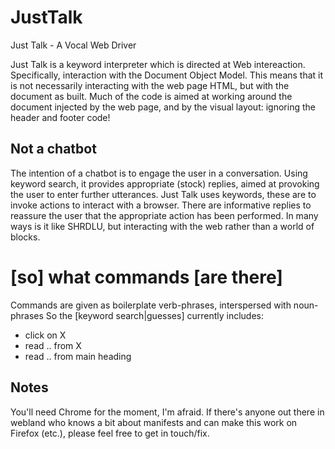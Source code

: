 # JustTalk
Just Talk - A Vocal Web Driver

Just Talk is a keyword interpreter which is directed at Web intereaction.
Specifically, interaction with the Document Object Model.
This means that it is not necessarily interacting with the web page HTML, 
but with the document as built.
Much of the code is aimed at working around the document injected by the web page, 
and by the visual layout:
ignoring the header and footer code!

## Not a chatbot

The intention of a chatbot is to engage the user in a conversation.
Using keyword search, it provides appropriate (stock) replies, aimed at provoking the user to enter further utterances.
Just Talk uses keywords, these are to invoke actions to interact with a browser.
There are informative replies to reassure the user that the appropriate action has been performed.
In many ways is it like SHRDLU,  but interacting with the web rather than a world of blocks.

# [so] what commands [are there]

Commands are given as boilerplate verb-phrases, interspersed with noun-phrases 
So the [keyword search|guesses] currently includes:
- click on X
- read .. from X
- read .. from main heading

## Notes

You'll need Chrome for the moment, I'm afraid.
If there's anyone out there in webland who knows a bit about manifests and can make 
this work on Firefox (etc.), please feel free to get in touch/fix.
